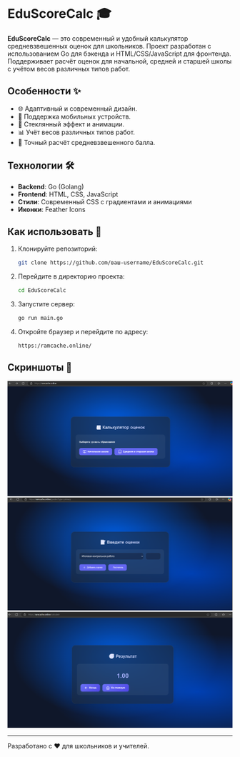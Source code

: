 # EduScoreCalc 🎓

**EduScoreCalc** — это современный и удобный калькулятор средневзвешенных оценок для школьников. Проект разработан с использованием Go для бэкенда и HTML/CSS/JavaScript для фронтенда. Поддерживает расчёт оценок для начальной, средней и старшей школы с учётом весов различных типов работ.

## Особенности ✨
- 🌐 Адаптивный и современный дизайн.
- 📱 Поддержка мобильных устройств.
- 🎨 Стеклянный эффект и анимации.
- 📊 Учёт весов различных типов работ.
- 🧮 Точный расчёт средневзвешенного балла.

## Технологии 🛠️
- **Backend**: Go (Golang)
- **Frontend**: HTML, CSS, JavaScript
- **Стили**: Современный CSS с градиентами и анимациями
- **Иконки**: Feather Icons

## Как использовать 🚀
1. Клонируйте репозиторий:
   ```bash
   git clone https://github.com/ваш-username/EduScoreCalc.git
   ```
2. Перейдите в директорию проекта:
   ```bash
   cd EduScoreCalc
   ```
3. Запустите сервер:
   ```bash
   go run main.go
   ```
4. Откройте браузер и перейдите по адресу:
   ```
   https:/ramcache.online/
   ```

## Скриншоты 📸
![Главная страница](screenshots/home.png)
![Ввод оценок](screenshots/grades.png)
![Результат](screenshots/result.png)

---

Разработано с ❤️ для школьников и учителей.
```
